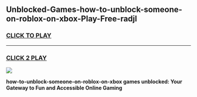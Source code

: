 
## Unblocked-Games-how-to-unblock-someone-on-roblox-on-xbox-Play-Free-radjl
<h3>
<a href="https://premium76.site?title=how-to-unblock-someone-on-roblox-on-xbox&ref=18A1">CLICK TO PLAY</a></h3>
<hr>

<h3>
<a href="https://premium76.site?title=how-to-unblock-someone-on-roblox-on-xbox&ref=18A1">CLICK 2 PLAY</a>
  
</h3>

<a href="https://premium76.site?title=how-to-unblock-someone-on-roblox-on-xbox&ref=18A1"><img src="https://clearcache.store/games.png"></a>


**how-to-unblock-someone-on-roblox-on-xbox games unblocked: Your Gateway to Fun and Accessible Online Gaming**

